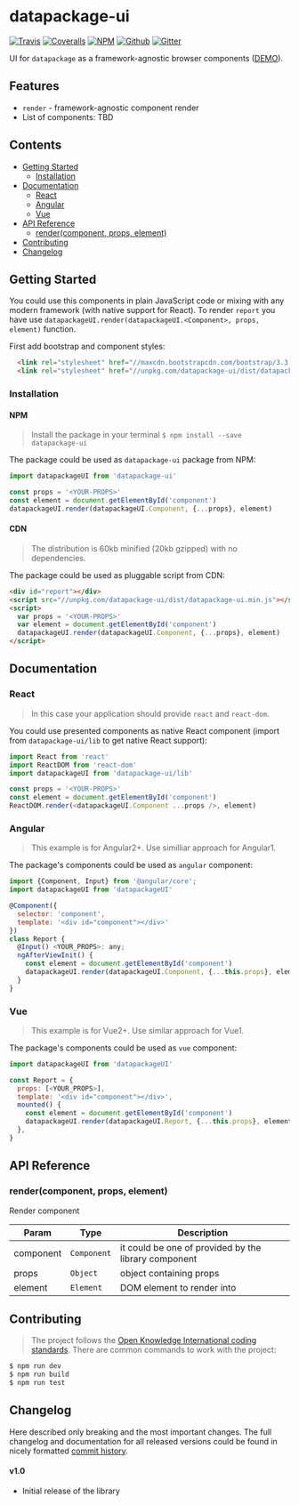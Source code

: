 # datapackage-ui

[![Travis](https://img.shields.io/travis/frictionlessdata/datapackage-ui/master.svg)](https://travis-ci.org/frictionlessdata/datapackage-ui)
[![Coveralls](https://coveralls.io/repos/github/frictionlessdata/datapackage-ui/badge.svg?branch=master)](https://coveralls.io/github/frictionlessdata/datapackage-ui?branch=master)
[![NPM](https://img.shields.io/npm/v/datapackage-ui.svg)](https://www.npmjs.com/package/datapackage-ui)
[![Github](https://img.shields.io/badge/github-master-brightgreen)](https://github.com/frictionlessdata/datapackage-ui)
[![Gitter](https://img.shields.io/gitter/room/frictionlessdata/chat.svg)](https://gitter.im/frictionlessdata/chat)

UI for `datapackage` as a framework-agnostic browser components ([DEMO](https://frictionlessdata.github.io/datapackage-ui/)).

## Features

- `render` - framework-agnostic component render
- List of components: TBD

## Contents

<!-- START doctoc generated TOC please keep comment here to allow auto update -->
<!-- DON'T EDIT THIS SECTION, INSTEAD RE-RUN doctoc TO UPDATE -->


- [Getting Started](#getting-started)
  - [Installation](#installation)
- [Documentation](#documentation)
  - [React](#react)
  - [Angular](#angular)
  - [Vue](#vue)
- [API Reference](#api-reference)
  - [render(component, props, element)](#rendercomponent-props-element)
- [Contributing](#contributing)
- [Changelog](#changelog)

<!-- END doctoc generated TOC please keep comment here to allow auto update -->

## Getting Started

You could use this components in plain JavaScript code or mixing with any modern framework (with native support for React). To render `report` you have use `datapackageUI.render(datapackageUI.<Component>, props, element)` function.

First add bootstrap and component styles:

```html
  <link rel="stylesheet" href="//maxcdn.bootstrapcdn.com/bootstrap/3.3.7/css/bootstrap.min.css">
  <link rel="stylesheet" href="//unpkg.com/datapackage-ui/dist/datapackage-ui.min.css">
```

### Installation

#### NPM

> Install the package in your terminal `$ npm install --save datapackage-ui`

The package could be used as `datapackage-ui` package from NPM:

```javascript
import datapackageUI from 'datapackage-ui'

const props = '<YOUR-PROPS>'
const element = document.getElementById('component')
datapackageUI.render(datapackageUI.Component, {...props}, element)
```

#### CDN

> The distribution is 60kb minified (20kb gzipped) with no dependencies.

The package could be used as pluggable script from CDN:

```html
<div id="report"></div>
<script src="//unpkg.com/datapackage-ui/dist/datapackage-ui.min.js"></script>
<script>
  var props = '<YOUR-PROPS>'
  var element = document.getElementById('component')
  datapackageUI.render(datapackageUI.Component, {...props}, element)
</script>
```

## Documentation

### React

> In this case your application should provide `react` and `react-dom`.

You could use presented components as native React component (import from `datapackage-ui/lib` to get native React support):

```javascript
import React from 'react'
import ReactDOM from 'react-dom'
import datapackageUI from 'datapackage-ui/lib'

const props = '<YOUR-PROPS>'
const element = document.getElementById('component')
ReactDOM.render(<datapackageUI.Component ...props />, element)
```

### Angular

> This example is for Angular2+. Use similliar approach for Angular1.

The package's components could be used as `angular` component:

```javascript
import {Component, Input} from '@angular/core';
import datapackageUI from 'datapackageUI'

@Component({
  selector: 'component',
  template: '<div id="component"></div>'
})
class Report {
  @Input() <YOUR_PROPS>: any;
  ngAfterViewInit() {
    const element = document.getElementById('component')
    datapackageUI.render(datapackageUI.Component, {...this.props}, element)
  }
}
```

### Vue

> This example is for Vue2+. Use similar approach for Vue1.

The package's components could be used as `vue` component:

```javascript
import datapackageUI from 'datapackageUI'

const Report = {
  props: [<YOUR_PROPS>],
  template: '<div id="component"></div>',
  mounted() {
    const element = document.getElementById('component')
    datapackageUI.render(datapackageUI.Report, {...this.props}, element)
  },
}
```

## API Reference

### render(component, props, element)
Render component


| Param | Type | Description |
| --- | --- | --- |
| component | <code>Component</code> | it could be one of provided by the library component |
| props | <code>Object</code> | object containing props |
| element | <code>Element</code> | DOM element to render into |


## Contributing

> The project follows the [Open Knowledge International coding standards](https://github.com/okfn/coding-standards). There are common commands to work with the project:

```bash
$ npm run dev
$ npm run build
$ npm run test
```

## Changelog

Here described only breaking and the most important changes. The full changelog and documentation for all released versions could be found in nicely formatted [commit history](https://github.com/frictionlessdata/datapackage-ui/commits/master).

#### v1.0

- Initial release of the library
